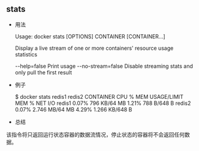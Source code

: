 ## stats

* 用法


	Usage: docker stats [OPTIONS] CONTAINER [CONTAINER...]

    Display a live stream of one or more containers' resource usage statistics

    --help=false         Print usage
    --no-stream=false    Disable streaming stats and only pull the first result


* 例子


    $ docker stats redis1 redis2
    CONTAINER           CPU %               MEM USAGE/LIMIT     MEM %               NET I/O
    redis1              0.07%               796 KB/64 MB        1.21%               788 B/648 B
    redis2              0.07%               2.746 MB/64 MB      4.29%               1.266 KB/648 B


* 总结

该指令将只返回运行状态容器的数据流情况，停止状态的容器将不会返回任何数据。

